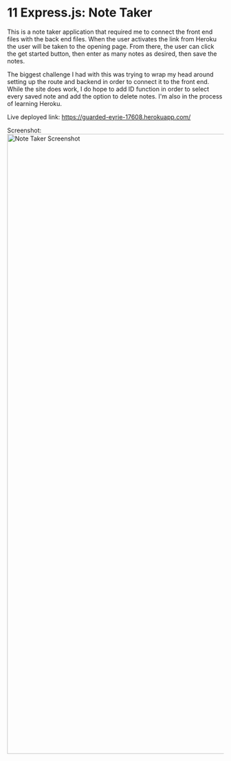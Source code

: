# 11 Express.js: Note Taker

This is a note taker application that required me to connect the front end files with the back end files. When the user activates the link from Heroku the user will be taken to the opening page. From there, the user can click the get started button, then enter as many notes as desired, then save the notes.

The biggest challenge I had with this was trying to wrap my head around setting up the route and backend in order to connect it to the front end. While the site does work, I do hope to add ID function in order to select every saved note and add the option to delete notes. I'm also in the process of learning Heroku.

Live deployed link: https://guarded-eyrie-17608.herokuapp.com/

Screenshot: <img width="1440" alt="Note Taker Screenshot" src="https://user-images.githubusercontent.com/65679950/126708601-f6722186-65ff-4a9c-b033-ecd8c5cc971d.png">
